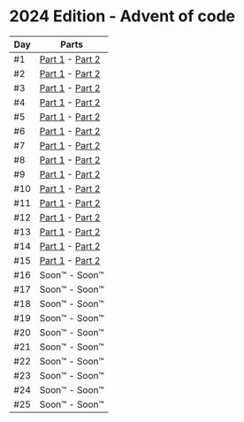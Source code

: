 # 2024 Edition - Advent of code

Day | Parts
--- | -------------------------------------------------------------------
#1  | [Part 1](./day-01/part-1/2024-01-1.ts) - [Part 2](./day-01/part-2/2024-01-2.ts)
#2  | [Part 1](./day-02/part-1/2024-02-1.ts) - [Part 2](./day-02/part-2/2024-02-2.ts)
#3  | [Part 1](./day-03/part-1/2024-03-1.ts) - [Part 2](./day-03/part-2/2024-03-2.ts)
#4  | [Part 1](./day-04/part-1/2024-04-1.ts) - [Part 2](./day-04/part-2/2024-04-2.ts)
#5  | [Part 1](./day-05/part-1/2024-05-1.ts) - [Part 2](./day-05/part-2/2024-05-2.ts)
#6  | [Part 1](./day-06/part-1/2024-06-1.ts) - [Part 2](./day-06/part-2/2024-06-2.ts)
#7  | [Part 1](./day-07/part-1/2024-07-1.ts) - [Part 2](./day-07/part-2/2024-07-2.ts)
#8  | [Part 1](./day-08/part-1/2024-08-1.ts) - [Part 2](./day-08/part-2/2024-08-2.ts)
#9  | [Part 1](./day-09/part-1/2024-09-1.ts) - [Part 2](./day-09/part-2/2024-09-2.ts)
#10 | [Part 1](./day-10/part-1/2024-10-1.ts) - [Part 2](./day-10/part-2/2024-10-2.ts)
#11 | [Part 1](./day-11/part-1/2024-11-1.ts) - [Part 2](./day-11/part-2/2024-11-2.ts)
#12 | [Part 1](./day-12/part-1/2024-12-1.ts) - [Part 2](./day-12/part-2/2024-12-2.ts)
#13 | [Part 1](./day-13/part-1/2024-13-1.ts) - [Part 2](./day-13/part-2/2024-13-2.ts)
#14 | [Part 1](./day-14/part-1/2024-14-1.ts) - [Part 2](./day-14/part-2/2024-14-2.ts)
#15 | [Part 1](./day-15/part-1/2024-15-1.ts) - [Part 2](./day-15/part-2/2024-15-2.ts)
#16 | Soon™                            - Soon™
#17 | Soon™                            - Soon™
#18 | Soon™                            - Soon™
#19 | Soon™                            - Soon™
#20 | Soon™                            - Soon™
#21 | Soon™                            - Soon™
#22 | Soon™                            - Soon™
#23 | Soon™                            - Soon™
#24 | Soon™                            - Soon™
#25 | Soon™                            - Soon™